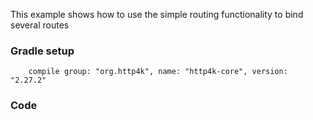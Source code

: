 This example shows how to use the simple routing functionality to bind several routes

### Gradle setup
```
    compile group: "org.http4k", name: "http4k-core", version: "2.27.2"
```

### Code
<script src="https://gist-it.appspot.com/https://github.com/http4k/http4k/blob/master/src/docs/cookbook/simple_routing/example.kt"></script>
